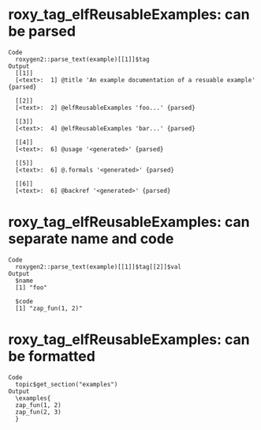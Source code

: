 # roxy_tag_elfReusableExamples: can be parsed

    Code
      roxygen2::parse_text(example)[[1]]$tag
    Output
      [[1]]
      [<text>:  1] @title 'An example documentation of a resuable example' {parsed}
      
      [[2]]
      [<text>:  2] @elfReusableExamples 'foo...' {parsed}
      
      [[3]]
      [<text>:  4] @elfReusableExamples 'bar...' {parsed}
      
      [[4]]
      [<text>:  6] @usage '<generated>' {parsed}
      
      [[5]]
      [<text>:  6] @.formals '<generated>' {parsed}
      
      [[6]]
      [<text>:  6] @backref '<generated>' {parsed}
      

# roxy_tag_elfReusableExamples: can separate name and code

    Code
      roxygen2::parse_text(example)[[1]]$tag[[2]]$val
    Output
      $name
      [1] "foo"
      
      $code
      [1] "zap_fun(1, 2)"
      

# roxy_tag_elfReusableExamples: can be formatted

    Code
      topic$get_section("examples")
    Output
      \examples{
      zap_fun(1, 2)
      zap_fun(2, 3)
      } 

